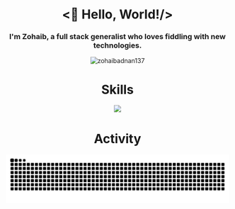 <h1 align="center"><👋 Hello, World!/></h1>
<h3 align="center">I'm Zohaib, a full stack generalist who loves fiddling with new technologies.</h3>
<p align="center"> <img src="https://komarev.com/ghpvc/?username=zohaibadnan137&label=Profile%20views&color=0e75b6&style=flat" alt="zohaibadnan137" /> </p>

<h1 align="center">Skills</h1>
<p align="center">
  <a href="https://skillicons.dev">
    <img src="https://skillicons.dev/icons?i=aws,cpp,css,docker,figma,firebase,git,github,go,graphql,html,js,mongodb,mysql,nextjs,nodejs,postgres,py,react,redis,supabase,solidity,tailwind,ts&perline=12" />
  </a>
</p>

<h1 align="center">Activity</h1>
<p align="center">
  <img src="https://raw.githubusercontent.com/zohaibadnan137/zohaibadnan137/snake/github-contribution-grid-snake.svg">
</p>
